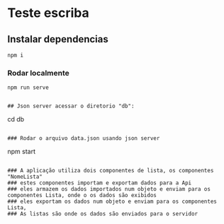 # Teste escriba

## Instalar dependencias

```
npm i
```

### Rodar localmente

```
npm run serve
```

```

## Json server acessar o diretorio "db":

```

cd db

```

### Rodar o arquivo data.json usando json server

```

npm start

```

### A aplicação utiliza dois componentes de lista, os componentes "NomeLista"
### estes componentes importam e exportam dados para a Api
### eles armazem os dados importados num objeto e enviam para os componentes Lista, onde o os dados são exibidos
### eles exportam os dados num objeto e enviam para os componentes Lista,
### As listas são onde os dados são enviados para o servidor

```
